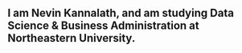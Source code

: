 ## I am Nevin Kannalath, and am studying Data Science & Business Administration at Northeastern University.